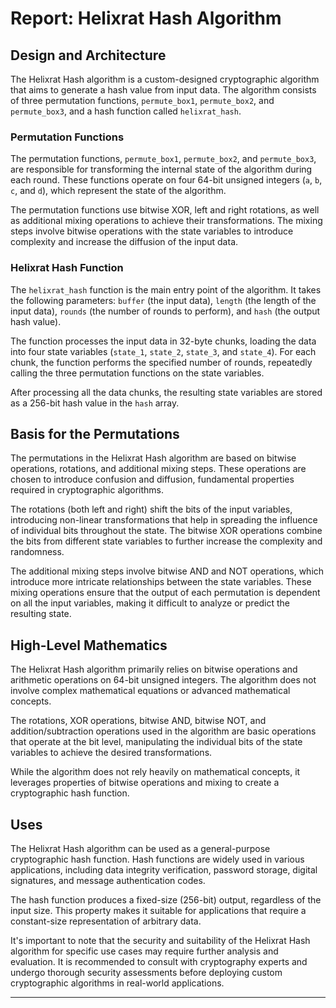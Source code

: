 # Report: Helixrat Hash Algorithm

## Design and Architecture

The Helixrat Hash algorithm is a custom-designed cryptographic algorithm that aims to generate a hash value from input data. The algorithm consists of three permutation functions, `permute_box1`, `permute_box2`, and `permute_box3`, and a hash function called `helixrat_hash`.

### Permutation Functions

The permutation functions, `permute_box1`, `permute_box2`, and `permute_box3`, are responsible for transforming the internal state of the algorithm during each round. These functions operate on four 64-bit unsigned integers (`a`, `b`, `c`, and `d`), which represent the state of the algorithm.

The permutation functions use bitwise XOR, left and right rotations, as well as additional mixing operations to achieve their transformations. The mixing steps involve bitwise operations with the state variables to introduce complexity and increase the diffusion of the input data.

### Helixrat Hash Function

The `helixrat_hash` function is the main entry point of the algorithm. It takes the following parameters: `buffer` (the input data), `length` (the length of the input data), `rounds` (the number of rounds to perform), and `hash` (the output hash value).

The function processes the input data in 32-byte chunks, loading the data into four state variables (`state_1`, `state_2`, `state_3`, and `state_4`). For each chunk, the function performs the specified number of rounds, repeatedly calling the three permutation functions on the state variables.

After processing all the data chunks, the resulting state variables are stored as a 256-bit hash value in the `hash` array.

## Basis for the Permutations

The permutations in the Helixrat Hash algorithm are based on bitwise operations, rotations, and additional mixing steps. These operations are chosen to introduce confusion and diffusion, fundamental properties required in cryptographic algorithms.

The rotations (both left and right) shift the bits of the input variables, introducing non-linear transformations that help in spreading the influence of individual bits throughout the state. The bitwise XOR operations combine the bits from different state variables to further increase the complexity and randomness.

The additional mixing steps involve bitwise AND and NOT operations, which introduce more intricate relationships between the state variables. These mixing operations ensure that the output of each permutation is dependent on all the input variables, making it difficult to analyze or predict the resulting state.

## High-Level Mathematics

The Helixrat Hash algorithm primarily relies on bitwise operations and arithmetic operations on 64-bit unsigned integers. The algorithm does not involve complex mathematical equations or advanced mathematical concepts.

The rotations, XOR operations, bitwise AND, bitwise NOT, and addition/subtraction operations used in the algorithm are basic operations that operate at the bit level, manipulating the individual bits of the state variables to achieve the desired transformations.

While the algorithm does not rely heavily on mathematical concepts, it leverages properties of bitwise operations and mixing to create a cryptographic hash function.

## Uses

The Helixrat Hash algorithm can be used as a general-purpose cryptographic hash function. Hash functions are widely used in various applications, including data integrity verification, password storage, digital signatures, and message authentication codes.

The hash function produces a fixed-size (256-bit) output, regardless of the input size. This property makes it suitable for applications that require a constant-size representation of arbitrary data.

It's important to note that the security and suitability of the Helixrat Hash algorithm for specific use cases may require further analysis and evaluation. It is recommended to consult with cryptography experts and undergo thorough security assessments before deploying custom cryptographic algorithms in real-world applications.

---
